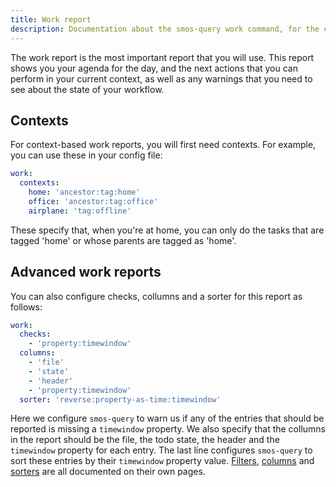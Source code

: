 ```yaml
---
title: Work report
description: Documentation about the smos-query work command, for the contextual work report
---
```


The work report is the most important report that you will use.
This report shows you your agenda for the day, and the next actions that you can perform in your current context, as well as any warnings that you need to see about the state of your workflow.

<div id="cast"></div>
<script src=/assets/asciinema-player.js></script>
<script>
  AsciinemaPlayer.create('/web-assets/work.cast', document.getElementById('cast'), {
    autoPlay: true,
    preload: true,
    loop: true,
  });
</script>

## Contexts

For context-based work reports, you will first need contexts.
For example, you can use these in your config file:

``` yaml
work:
  contexts:
    home: 'ancestor:tag:home'
    office: 'ancestor:tag:office'
    airplane: 'tag:offline'
```

These specify that, when you're at home, you can only do the tasks that are tagged 'home' or whose parents are tagged as 'home'.


## Advanced work reports

You can also configure checks, collumns and a sorter for this report as follows:

``` yaml
work:
  checks:
    - 'property:timewindow'
  columns:
    - 'file'
    - 'state'
    - 'header'
    - 'property:timewindow'
  sorter: 'reverse:property-as-time:timewindow'
```

Here we configure `smos-query` to warn us if any of the entries that should be reported is missing a `timewindow` property.
We also specify that the collumns in the report should be the file, the todo state, the header and the `timewindow` property for each entry.
The last line configures `smos-query` to sort these entries by their `timewindow` property value.
[Filters](/smos-query/filter), [columns](/smos-query/column) and [sorters](/smos-query/sorter) are all documented on their own pages.


